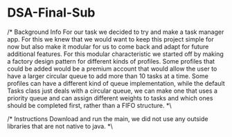 # DSA-Final-Sub 
/*
Background Info
For our task we decided to try and make a task manager app. For this we knew that we would want to keep this project simple for now but also make it modular for us to come back and adapt for future additional features. For this modular characteristic we started off by making a factory design pattern for different kinds of profiles. Some profiles that could be added would be a premium account that would allow the user to have a larger circular queue to add more than 10 tasks at a time. Some profiles can have a different kind of queue implementation, while the default Tasks class just deals with a circular queue, we can make one that uses a priority queue and can assign different weights to tasks and which ones should be completed first, rather than a FIFO structure. 
*\

/*
Instructions
Download and run the main, we did not use any outside libraries that are not native to java.
*\
